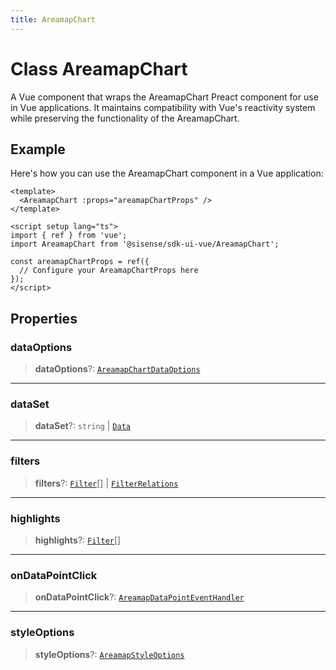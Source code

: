 ```yaml
---
title: AreamapChart
---
```


# Class AreamapChart

A Vue component that wraps the AreamapChart Preact component for use in Vue applications.
It maintains compatibility with Vue's reactivity system while preserving the functionality of the AreamapChart.

## Example

Here's how you can use the AreamapChart component in a Vue application:
```vue
<template>
  <AreamapChart :props="areamapChartProps" />
</template>

<script setup lang="ts">
import { ref } from 'vue';
import AreamapChart from '@sisense/sdk-ui-vue/AreamapChart';

const areamapChartProps = ref({
  // Configure your AreamapChartProps here
});
</script>
```

## Properties

### dataOptions

> **dataOptions**?: [`AreamapChartDataOptions`](../../sdk-ui/interfaces/interface.AreamapChartDataOptions.md)

***

### dataSet

> **dataSet**?: `string` \| [`Data`](../../sdk-data/interfaces/interface.Data.md)

***

### filters

> **filters**?: [`Filter`](../../sdk-data/interfaces/interface.Filter.md)[] \| [`FilterRelations`](../../sdk-data/interfaces/interface.FilterRelations.md)

***

### highlights

> **highlights**?: [`Filter`](../../sdk-data/interfaces/interface.Filter.md)[]

***

### onDataPointClick

> **onDataPointClick**?: [`AreamapDataPointEventHandler`](../../sdk-ui/type-aliases/type-alias.AreamapDataPointEventHandler.md)

***

### styleOptions

> **styleOptions**?: [`AreamapStyleOptions`](../../sdk-ui/interfaces/interface.AreamapStyleOptions.md)
